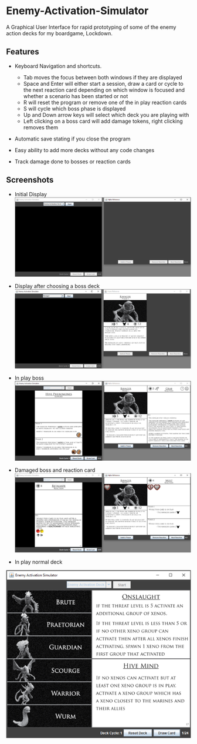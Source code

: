 # Enemy-Activation-Simulator
A Graphical User Interface for rapid prototyping of some of the enemy action decks for my boardgame, Lockdown.

Features
---------
- Keyboard Navigation and shortcuts.
    
     - Tab moves the focus between both windows if they are displayed
     - Space and Enter will either start a session, draw a card or cycle to the next reaction card
       depending on which window is focused and whether a scenario has been started or not
     - R will reset the program or remove one of the in play reaction cards
     - S will cycle which boss phase is displayed
     - Up and Down arrow keys will select which deck you are playing with
     - Left clicking on a boss card will add damage tokens, right clicking removes them
       
- Automatic save stating if you close the program
- Easy ability to add more decks without any code changes
- Track damage done to bosses or reaction cards

Screenshots
-----------
- Initial Display
![](Screenshots/1.png)

- Display after choosing a boss deck
![](Screenshots/2.png)

- In play boss 
![](Screenshots/3.png)

- Damaged boss and reaction card
  ![](Screenshots/5.png)

- In play normal deck
  
![](Screenshots/4.png)

